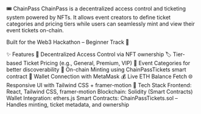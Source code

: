🎟️ ChainPass
ChainPass is a decentralized access control and ticketing system powered by NFTs. It allows event creators to define ticket categories and pricing tiers while users can seamlessly mint and view their event tickets on-chain.

Built for the Web3 Hackathon – Beginner Track 🚀

✨ Features
🔐 Decentralized Access Control via NFT ownership
🏷️ Tier-based Ticket Pricing (e.g., General, Premium, VIP)
📁 Event Categories for better discoverability
🧾 On-chain Minting using ChainPassTickets smart contract
💼 Wallet Connection with MetaMask
💰 Live ETH Balance Fetch
🌐 Responsive UI with Tailwind CSS + framer-motion
🧱 Tech Stack
Frontend: React, Tailwind CSS, framer-motion
Blockchain: Solidity (Smart Contracts)
Wallet Integration: ethers.js
Smart Contracts:
ChainPassTickets.sol – Handles minting, ticket metadata, and ownership